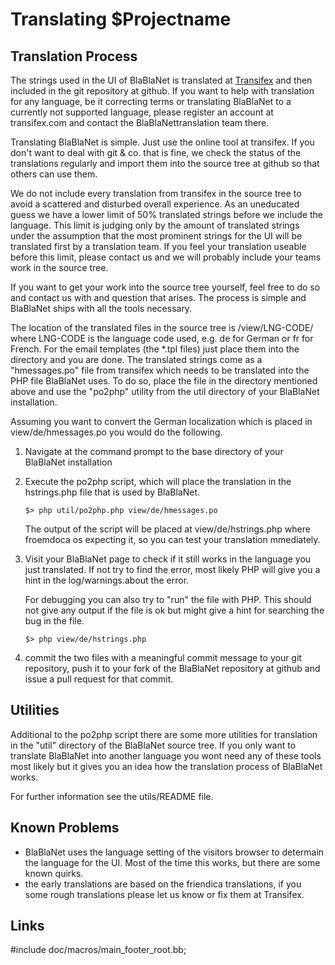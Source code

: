 Translating $Projectname
==========================

Translation Process
-------------------

The strings used in the UI of BlaBlaNet is translated at [Transifex][1] and then
included in the git repository at github. If you want to help with translation
for any language, be it correcting terms or translating BlaBlaNet to a
currently not supported language, please register an account at transifex.com
and contact the BlaBlaNettranslation team there.

Translating BlaBlaNet is simple. Just use the online tool at transifex. If you
don't want to deal with git & co. that is fine, we check the status of the
translations regularly and import them into the source tree at github so that
others can use them.

We do not include every translation from transifex in the source tree to avoid
a scattered and disturbed overall experience. As an uneducated guess we have a
lower limit of 50% translated strings before we include the language. This
limit is judging only by the amount of translated strings under the assumption
that the most prominent strings for the UI will be translated first by a
translation team. If you feel your translation useable before this limit,
please contact us and we will probably include your teams work in the source
tree.

If you want to get your work into the source tree yourself, feel free to do so
and contact us with and question that arises. The process is simple and
BlaBlaNet ships with all the tools necessary.

The location of the translated files in the source tree is
    /view/LNG-CODE/
where LNG-CODE is the language code used, e.g. de for German or fr for French.
For the email templates (the *.tpl files) just place them into the directory
and you are done. The translated strings come as a "hmessages.po" file from
transifex which needs to be translated into the PHP file BlaBlaNet uses.  To do
so, place the file in the directory mentioned above and use the "po2php"
utility from the util directory of your BlaBlaNet installation.

Assuming you want to convert the German localization which is placed in
view/de/hmessages.po you would do the following.

1. Navigate at the command prompt to the base directory of your
   BlaBlaNet installation

2. Execute the po2php script, which will place the translation
   in the hstrings.php file that is used by BlaBlaNet.

       $> php util/po2php.php view/de/hmessages.po

   The output of the script will be placed at view/de/hstrings.php where
   froemdoca os expecting it, so you can test your translation mmediately.
                                  
3. Visit your BlaBlaNet page to check if it still works in the language you
   just translated. If not try to find the error, most likely PHP will give
   you a hint in the log/warnings.about the error.
                                        
   For debugging you can also try to "run" the file with PHP. This should
   not give any output if the file is ok but might give a hint for
   searching the bug in the file.

       $> php view/de/hstrings.php

4. commit the two files with a meaningful commit message to your git
   repository, push it to your fork of the BlaBlaNet repository at github and
   issue a pull request for that commit.

Utilities
---------

Additional to the po2php script there are some more utilities for translation
in the "util" directory of the BlaBlaNet source tree.  If you only want to
translate BlaBlaNet into another language you wont need any of these tools most
likely but it gives you an idea how the translation process of BlaBlaNet
works.

For further information see the utils/README file.

Known Problems
--------------

* BlaBlaNet uses the language setting of the visitors browser to determain the
  language for the UI. Most of the time this works, but there are some known
  quirks.
* the early translations are based on the friendica translations, if you 
  some rough translations please let us know or fix them at Transifex.

Links
------
[1]:   http://www.transifex.com/projects/blablanet/


#include doc/macros/main_footer_root.bb;
